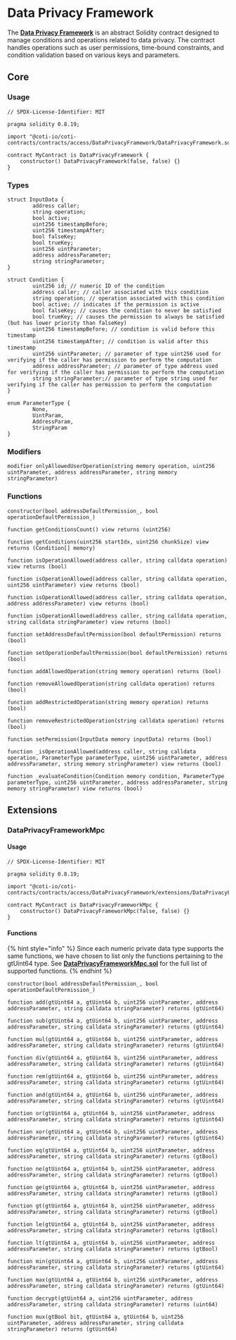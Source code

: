 # Data Privacy Framework

The [**Data Privacy Framework**](https://github.com/coti-io/coti-contracts/blob/main/contracts/access/DataPrivacyFramework/DataPrivacyFramework.sol) is an abstract Solidity contract designed to manage conditions and operations related to data privacy. The contract handles operations such as user permissions, time-bound constraints, and condition validation based on various keys and parameters.

## Core

### Usage

```solidity
// SPDX-License-Identifier: MIT

pragma solidity 0.8.19;

import "@coti-io/coti-contracts/contracts/access/DataPrivacyFramework/DataPrivacyFramework.sol";

contract MyContract is DataPrivacyFramework {
    constructor() DataPrivacyFramework(false, false) {}
}
```

### Types

```solidity
struct InputData {
        address caller;
        string operation;
        bool active;
        uint256 timestampBefore;
        uint256 timestampAfter;
        bool falseKey;
        bool trueKey;
        uint256 uintParameter;
        address addressParameter;
        string stringParameter;
}
```

```solidity
struct Condition {
        uint256 id; // numeric ID of the condition
        address caller; // caller associated with this condition
        string operation; // operation associated with this condition
        bool active; // indicates if the permission is active
        bool falseKey; // causes the condition to never be satisfied
        bool trueKey; // causes the permission to always be satisfied (but has lower priority than falseKey)
        uint256 timestampBefore; // condition is valid before this timestamp
        uint256 timestampAfter; // condition is valid after this timestamp
        uint256 uintParameter; // parameter of type uint256 used for verifying if the caller has permission to perform the computation
        address addressParameter; // parameter of type address used for verifying if the caller has permission to perform the computation
        string stringParameter;// parameter of type string used for verifying if the caller has permission to perform the computation
}
```

```solidity
enum ParameterType {
        None,
        UintParam,
        AddressParam,
        StringParam
}
```

### Modifiers

```solidity
modifier onlyAllowedUserOperation(string memory operation, uint256 uintParameter, address addressParameter, string memory stringParameter)
```

### Functions

```solidity
constructor(bool addressDefaultPermission_, bool operationDefaultPermission_)
```

```solidity
function getConditionsCount() view returns (uint256)
```

```solidity
function getConditions(uint256 startIdx, uint256 chunkSize) view returns (Condition[] memory)
```

```solidity
function isOperationAllowed(address caller, string calldata operation) view returns (bool)
```

```solidity
function isOperationAllowed(address caller, string calldata operation, uint256 uintParameter) view returns (bool)
```

```solidity
function isOperationAllowed(address caller, string calldata operation, address addressParameter) view returns (bool)
```

```solidity
function isOperationAllowed(address caller, string calldata operation, string calldata stringParameter) view returns (bool)
```

```solidity
function setAddressDefaultPermission(bool defaultPermission) returns (bool)
```

```solidity
function setOperationDefaultPermission(bool defaultPermission) returns (bool)
```

```solidity
function addAllowedOperation(string memory operation) returns (bool)
```

```solidity
function removeAllowedOperation(string calldata operation) returns (bool)
```

```solidity
function addRestrictedOperation(string memory operation) returns (bool)
```

```solidity
function removeRestrictedOperation(string calldata operation) returns (bool)
```

```solidity
function setPermission(InputData memory inputData) returns (bool)
```

```solidity
function _isOperationAllowed(address caller, string calldata operation, ParameterType parameterType, uint256 uintParameter, address addressParameter, string memory stringParameter) view returns (bool)
```

```solidity
function _evaluateCondition(Condition memory condition, ParameterType parameterType, uint256 uintParameter, address addressParameter, string memory stringParameter) view returns (bool)
```

## Extensions

### DataPrivacyFrameworkMpc

#### Usage

```solidity
// SPDX-License-Identifier: MIT

pragma solidity 0.8.19;

import "@coti-io/coti-contracts/contracts/access/DataPrivacyFramework/extensions/DataPrivacyFrameworkMpc.sol";

contract MyContract is DataPrivacyFrameworkMpc {
    constructor() DataPrivacyFrameworkMpc(false, false) {}
}
```

#### Functions

{% hint style="info" %}
Since each numeric private data type supports the same functions, we have chosen to list only the functions pertaining to the gtUint64 type. See [**DataPrivacyFrameworkMpc.sol**](https://github.com/coti-io/coti-contracts/blob/main/contracts/access/DataPrivacyFramework/DataPrivacyFramework.sol) for the full list of supported functions.
{% endhint %}

```solidity
constructor(bool addressDefaultPermission_, bool operationDefaultPermission_)
```

```solidity
function add(gtUint64 a, gtUint64 b, uint256 uintParameter, address addressParameter, string calldata stringParameter) returns (gtUint64)
```

```solidity
function sub(gtUint64 a, gtUint64 b, uint256 uintParameter, address addressParameter, string calldata stringParameter) returns (gtUint64)
```

```solidity
function mul(gtUint64 a, gtUint64 b, uint256 uintParameter, address addressParameter, string calldata stringParameter) returns (gtUint64)
```

```solidity
function div(gtUint64 a, gtUint64 b, uint256 uintParameter, address addressParameter, string calldata stringParameter) returns (gtUint64)
```

```solidity
function rem(gtUint64 a, gtUint64 b, uint256 uintParameter, address addressParameter, string calldata stringParameter) returns (gtUint64)
```

```solidity
function and(gtUint64 a, gtUint64 b, uint256 uintParameter, address addressParameter, string calldata stringParameter) returns (gtUint64)
```

```solidity
function or(gtUint64 a, gtUint64 b, uint256 uintParameter, address addressParameter, string calldata stringParameter) returns (gtUint64)
```

```solidity
function xor(gtUint64 a, gtUint64 b, uint256 uintParameter, address addressParameter, string calldata stringParameter) returns (gtUint64)
```

```solidity
function eq(gtUint64 a, gtUint64 b, uint256 uintParameter, address addressParameter, string calldata stringParameter) returns (gtBool)
```

```solidity
function ne(gtUint64 a, gtUint64 b, uint256 uintParameter, address addressParameter, string calldata stringParameter) returns (gtBool)
```

```solidity
function ge(gtUint64 a, gtUint64 b, uint256 uintParameter, address addressParameter, string calldata stringParameter) returns (gtBool)
```

```solidity
function gt(gtUint64 a, gtUint64 b, uint256 uintParameter, address addressParameter, string calldata stringParameter) returns (gtBool)
```

```solidity
function le(gtUint64 a, gtUint64 b, uint256 uintParameter, address addressParameter, string calldata stringParameter) returns (gtBool)
```

```solidity
function lt(gtUint64 a, gtUint64 b, uint256 uintParameter, address addressParameter, string calldata stringParameter) returns (gtBool)
```

```solidity
function min(gtUint64 a, gtUint64 b, uint256 uintParameter, address addressParameter, string calldata stringParameter) returns (gtUint64)
```

```solidity
function max(gtUint64 a, gtUint64 b, uint256 uintParameter, address addressParameter, string calldata stringParameter) returns (gtUint64)
```

```solidity
function decrypt(gtUint64 a, uint256 uintParameter, address addressParameter, string calldata stringParameter) returns (uint64)
```

```solidity
function mux(gtBool bit, gtUint64 a, gtUint64 b, uint256 uintParameter, address addressParameter, string calldata stringParameter) returns (gtUint64)
```
